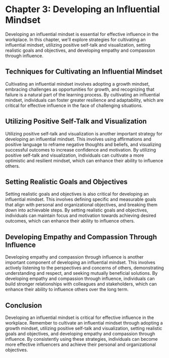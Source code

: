 Chapter 3: Developing an Influential Mindset
============================================

Developing an influential mindset is essential for effective influence in the workplace. In this chapter, we'll explore strategies for cultivating an influential mindset, utilizing positive self-talk and visualization, setting realistic goals and objectives, and developing empathy and compassion through influence.

Techniques for Cultivating an Influential Mindset
-------------------------------------------------

Cultivating an influential mindset involves adopting a growth mindset, embracing challenges as opportunities for growth, and recognizing that failure is a natural part of the learning process. By cultivating an influential mindset, individuals can foster greater resilience and adaptability, which are critical for effective influence in the face of challenging situations.

Utilizing Positive Self-Talk and Visualization
----------------------------------------------

Utilizing positive self-talk and visualization is another important strategy for developing an influential mindset. This involves using affirmations and positive language to reframe negative thoughts and beliefs, and visualizing successful outcomes to increase confidence and motivation. By utilizing positive self-talk and visualization, individuals can cultivate a more optimistic and resilient mindset, which can enhance their ability to influence others.

Setting Realistic Goals and Objectives
--------------------------------------

Setting realistic goals and objectives is also critical for developing an influential mindset. This involves defining specific and measurable goals that align with personal and organizational objectives, and breaking them down into achievable steps. By setting realistic goals and objectives, individuals can maintain focus and motivation towards achieving desired outcomes, which can enhance their ability to influence others.

Developing Empathy and Compassion Through Influence
---------------------------------------------------

Developing empathy and compassion through influence is another important component of developing an influential mindset. This involves actively listening to the perspectives and concerns of others, demonstrating understanding and respect, and seeking mutually beneficial solutions. By developing empathy and compassion through influence, individuals can build stronger relationships with colleagues and stakeholders, which can enhance their ability to influence others over the long term.

Conclusion
----------

Developing an influential mindset is critical for effective influence in the workplace. Remember to cultivate an influential mindset through adopting a growth mindset, utilizing positive self-talk and visualization, setting realistic goals and objectives, and developing empathy and compassion through influence. By consistently using these strategies, individuals can become more effective influencers and achieve their personal and organizational objectives.
